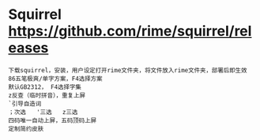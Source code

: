 # Squirrel https://github.com/rime/squirrel/releases
	下载squirrel，安装，用户设定打开rime文件夹，将文件放入rime文件夹，部署后即生效
	86五笔极爽/单字方案，F4选择方案
	默认GB2312， F4选择字集
	z反查（临时拼音），重复上屏
	`引导自造词
	；次选   '三选   z三选
	四码唯一自动上屏，五码顶码上屏
	定制简约皮肤
	
